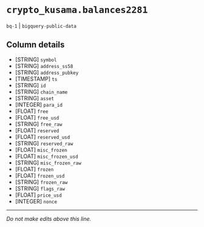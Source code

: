 # `crypto_kusama.balances2281`
`bq-1` | `bigquery-public-data`

## Column details
* [STRING]    `symbol`
* [STRING]    `address_ss58`
* [STRING]    `address_pubkey`
* [TIMESTAMP] `ts`
* [STRING]    `id`
* [STRING]    `chain_name`
* [STRING]    `asset`
* [INTEGER]   `para_id`
* [FLOAT]     `free`
* [FLOAT]     `free_usd`
* [STRING]    `free_raw`
* [FLOAT]     `reserved`
* [FLOAT]     `reserved_usd`
* [STRING]    `reserved_raw`
* [FLOAT]     `misc_frozen`
* [FLOAT]     `misc_frozen_usd`
* [STRING]    `misc_frozen_raw`
* [FLOAT]     `frozen`
* [FLOAT]     `frozen_usd`
* [STRING]    `frozen_raw`
* [STRING]    `flags_raw`
* [FLOAT]     `price_usd`
* [INTEGER]   `nonce`

-------------------------------------------------------------------------------
*Do not make edits above this line.*

